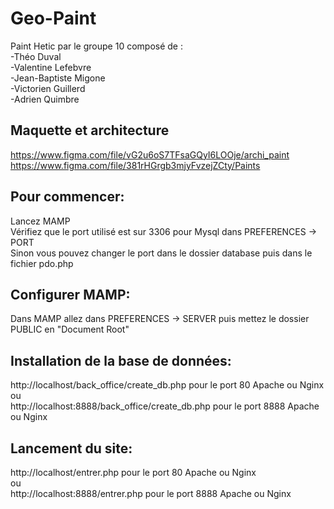 # Geo-Paint
Paint Hetic par le groupe 10 composé de :
<br>
-Théo Duval
<br>
-Valentine Lefebvre
<br>
-Jean-Baptiste Migone
<br>
-Victorien Guillerd
<br>
-Adrien Quimbre

## Maquette et architecture
https://www.figma.com/file/vG2u6oS7TFsaGQyI6LOOje/archi_paint
<br>
https://www.figma.com/file/381rHGrgb3mjyFvzejZCty/Paints

## Pour commencer:
Lancez MAMP
<br>
Vérifiez que le port utilisé est sur 3306 pour Mysql dans PREFERENCES -> PORT
<br>
Sinon vous pouvez changer le port dans le dossier database puis dans le fichier pdo.php

## Configurer MAMP:
Dans MAMP allez dans PREFERENCES -> SERVER puis mettez le dossier PUBLIC en "Document Root" 

## Installation de la base de données:
http://localhost/back_office/create_db.php pour le port 80 Apache ou Nginx
<br>
ou
<br>
http://localhost:8888/back_office/create_db.php pour le port 8888 Apache ou Nginx

## Lancement du site:
http://localhost/entrer.php pour le port 80 Apache ou Nginx
<br>
ou
<br>
http://localhost:8888/entrer.php pour le port 8888 Apache ou Nginx
